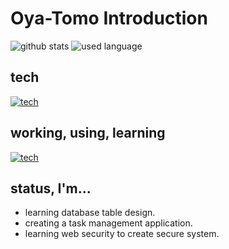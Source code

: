 # Oya-Tomo Introduction

![github stats](https://github-readme-stats.vercel.app/api?username=Oya-Tomo&show_icons=true&theme=vue&count_private=true&line_height=20)
![used language](https://github-readme-stats.vercel.app/api/top-langs/?username=Oya-Tomo&theme=vue&line_height=20&layout=compact)

## tech

[![tech](https://skillicons.dev/icons?i=actix,androidstudio,bash,c,cs,cpp,cmake,codepen,css,dart,discord,bots,electron,fastapi,figma,flask,flutter,git,github,go,gradle,graphql,heroku,html,idea,js,kotlin,linux,md,neovim,nodejs,postgres,powershell,prisma,py,qt,react,redux,rust,sass,sqlite,selenium,svg,tauri,tensorflow,ts,vim,visualstudio,vscode,vue,webpack)](https://skillicons.dev)

## working, using, learning

[![tech](https://skillicons.dev/icons?i=css,git,github,html,js,linux,md,nodejs,postgres,react,redux,rust,sass,ts,vscode)](https://skillicons.dev)

## status, I'm...

-   learning database table design.
-   creating a task management application.
-   learning web security to create secure system.
